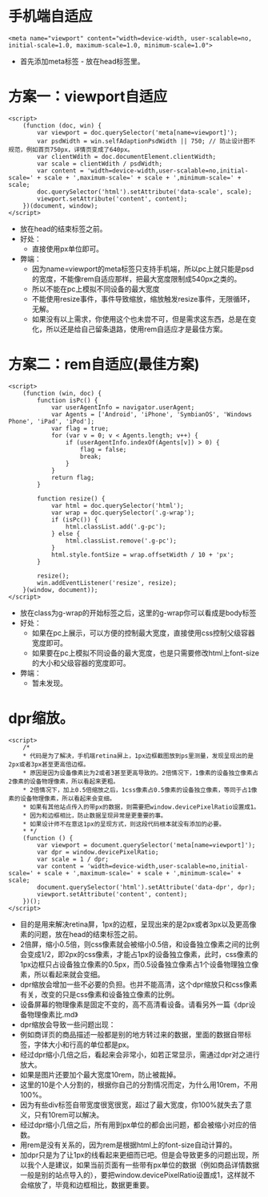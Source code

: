 # 手机端自适应
```
<meta name="viewport" content="width=device-width, user-scalable=no, initial-scale=1.0, maximum-scale=1.0, minimum-scale=1.0">
```
* 首先添加meta标签 - 放在head标签里。

# 方案一：viewport自适应
```
<script>
    (function (doc, win) {
        var viewport = doc.querySelector('meta[name=viewport]');
        var psdWidth = win.selfAdaptionPsdWidth || 750; // 防止设计图不规范，例如首页750px，详情页变成了640px。
        var clientWdith = doc.documentElement.clientWidth;
        var scale = clientWdith / psdWidth;
        var content = 'width=device-width,user-scalable=no,initial-scale=' + scale + ',maximum-scale=' + scale + ',minimum-scale=' + scale;
        doc.querySelector('html').setAttribute('data-scale', scale);
        viewport.setAttribute('content', content);
    })(document, window);
</script>
```
* 放在head的结束标签之前。
* 好处：
    - 直接使用px单位即可。
* 弊端：
    - 因为name=viewport的meta标签只支持手机端，所以pc上就只能是psd的宽度，不能像rem自适应那样，把最大宽度限制成540px之类的。
    - 所以不能在pc上模拟不同设备的最大宽度
    - 不能使用resize事件，事件导致缩放，缩放触发resize事件，无限循环，无解。
    - 如果没有以上需求，你使用这个也未尝不可，但是需求这东西，总是在变化，所以还是给自己留条退路，使用rem自适应才是最佳方案。

# 方案二：rem自适应(最佳方案)
```
<script>
    (function (win, doc) {
        function isPc() {
            var userAgentInfo = navigator.userAgent;
            var Agents = ['Android', 'iPhone', 'SymbianOS', 'Windows Phone', 'iPad', 'iPod'];
            var flag = true;
            for (var v = 0; v < Agents.length; v++) {
                if (userAgentInfo.indexOf(Agents[v]) > 0) {
                    flag = false;
                    break;
                }
            }
            return flag;
        }

        function resize() {
            var html = doc.querySelector('html');
            var wrap = doc.querySelector('.g-wrap');
            if (isPc()) {
                html.classList.add('.g-pc');
            } else {
                html.classList.remove('.g-pc');
            }
            html.style.fontSize = wrap.offsetWidth / 10 + 'px';
        }

        resize();
        win.addEventListener('resize', resize);
    }(window, document));
</script>
```
* 放在class为g-wrap的开始标签之后，这里的g-wrap你可以看成是body标签
* 好处：
    - 如果在pc上展示，可以方便的控制最大宽度，直接使用css控制父级容器宽度即可。
    - 如果要在pc上模拟不同设备的最大宽度，也是只需要修改html上font-size的大小和父级容器的宽度即可。
* 弊端：
    - 暂未发现。

# dpr缩放。
```
<script>
    /*
    * 代码是为了解决，手机端retina屏上，1px边框截图放到ps里测量，发现呈现出的是2px或者3px甚至更高倍边框。
    * 原因是因为设备像素比为2或者3甚至更高导致的。2倍情况下，1像素的设备独立像素占2像素的设备物理像素，所以看起来更粗。
    * 2倍情况下，加上0.5倍缩放之后，1css像素占0.5像素的设备独立像素，等同于占1像素的设备物理像素，所以看起来会变细。
    * 如果有其他站点传入的带px的数据，则需要把window.devicePixelRatio设置成1。
    * 因为和边框相比，防止数据呈现异常是更重要的事。
    * 如果设计师不在意这1px的呈现方式，则这段代码根本就没有添加的必要。
    * */
    (function () {
        var viewport = document.querySelector('meta[name=viewport]');
        var dpr = window.devicePixelRatio;
        var scale = 1 / dpr;
        var content = 'width=device-width,user-scalable=no,initial-scale=' + scale + ',maximum-scale=' + scale + ',minimum-scale=' + scale;
        document.querySelector('html').setAttribute('data-dpr', dpr);
        viewport.setAttribute('content', content);
    })();
</script>
```
* 目的是用来解决retina屏，1px的边框，呈现出来的是2px或者3px以及更高像素的问题，放在head的结束标签之前。
* 2倍屏，缩小0.5倍，则css像素就会被缩小0.5倍，和设备独立像素之间的比例会变成1/2，即2px的css像素，才能占1px的设备独立像素，此时，css像素的1px边框只占设备独立像素的0.5px，而0.5设备独立像素占1个设备物理独立像素，所以看起来就会变细。
* dpr缩放会增加一些不必要的负担。也并不能高清，这个dpr缩放只和css像素有关，改变的只是css像素和设备独立像素的比例。
* 设备屏幕的物理像素是固定不变的，高不高清看设备。请看另外一篇《dpr设备物理像素比.md》
* dpr缩放会导致一些问题出现：
* 例如商详页的商品描述一般都是别的地方转过来的数据，里面的数据自带标签，字体大小和行高的单位都是px。
* 经过dpr缩小几倍之后，看起来会非常小，如若正常显示，需通过dpr对之进行放大。
* 如果是图片还要加个最大宽度10rem，防止被裁掉。
* 这里的10是个人分割的，根据你自己的分割情况而定，为什么用10rem，不用100%。
* 因为有些div标签自带宽度很宽很宽，超过了最大宽度，你100%就失去了意义，只有10rem可以解决。
* 经过dpr缩小几倍之后，所有用到px单位的都会出问题，都会被缩小对应的倍数。
* 用rem是没有关系的，因为rem是根据html上的font-size自动计算的。
* 加dpr只是为了让1px的线看起来更细而已吧。但是会导致更多的问题出现，所以我个人是建议，如果当前页面有一些带有px单位的数据（例如商品详情数据一般是别的站点导入的），要把window.devicePixelRatio设置成1，这样就不会缩放了，毕竟和边框相比，数据更重要。
    